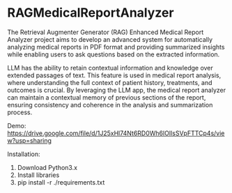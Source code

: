 # RAGMedicalReportAnalyzer
The Retrieval Augmenter Generator (RAG) Enhanced Medical Report Analyzer project aims to develop an advanced system for automatically analyzing medical reports in PDF format and providing summarized insights while enabling users to ask questions based on the extracted information. 

LLM has the ability to retain contextual information and knowledge over extended passages of text. This feature is used in medical report analysis, where understanding the full context of patient history, treatments, and outcomes is crucial. By leveraging the LLM app, the medical report analyzer can maintain a contextual memory of previous sections of the report, ensuring consistency and coherence in the analysis and summarization process.

Demo:
https://drive.google.com/file/d/1J25xHl74Nt6RD0Wh6lOlIsSVpFTTCp4s/view?usp=sharing

Installation:
1. Download Python3.x
2. Install libraries
3. pip install -r ./requirements.txt
